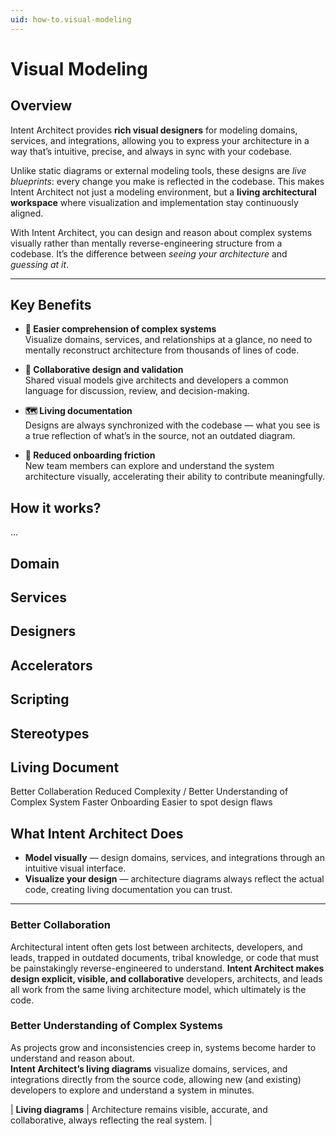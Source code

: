 ```yaml
---
uid: how-to.visual-modeling
---
```


# Visual Modeling

## Overview

Intent Architect provides **rich visual designers** for modeling domains, services, and integrations, allowing you to express your architecture in a way that’s intuitive, precise, and always in sync with your codebase.  

Unlike static diagrams or external modeling tools, these designs are *live blueprints*: every change you make is reflected in the codebase. This makes Intent Architect not just a modeling environment, but a **living architectural workspace** where visualization and implementation stay continuously aligned.

With Intent Architect, you can design and reason about complex systems visually rather than mentally reverse-engineering structure from a codebase. It’s the difference between *seeing your architecture* and *guessing at it*.

---

## Key Benefits

- **🧠 Easier comprehension of complex systems**  
  Visualize domains, services, and relationships at a glance, no need to mentally reconstruct architecture from thousands of lines of code.

- **🤝 Collaborative design and validation**  
  Shared visual models give architects and developers a common language for discussion, review, and decision-making.

- **🗺️ Living documentation**  
  Designs are always synchronized with the codebase — what you see is a true reflection of what’s in the source, not an outdated diagram.

- **🚀 Reduced onboarding friction**  
  New team members can explore and understand the system architecture visually, accelerating their ability to contribute meaningfully.

## How it works?

...

## Domain

## Services

## Designers

## Accelerators

## Scripting

## Stereotypes

## Living Document

Better Collaberation
Reduced Complexity / Better Understanding of Complex System
Faster Onboarding
Easier to spot design flaws


## What Intent Architect Does

- **Model visually** — design domains, services, and integrations through an intuitive visual interface.  
- **Visualize your design** — architecture diagrams always reflect the actual code, creating living documentation you can trust.  

---

### Better Collaboration

Architectural intent often gets lost between architects, developers, and leads, trapped in outdated documents, tribal knowledge, or code that must be painstakingly reverse-engineered to understand.
**Intent Architect makes design explicit, visible, and collaborative**  developers, architects, and leads all work from the same living architecture model, which ultimately is the code.

### Better Understanding of Complex Systems

As projects grow and inconsistencies creep in, systems become harder to understand and  reason about.  
**Intent Architect’s living diagrams** visualize domains, services, and integrations directly from the source code, allowing new (and existing) developers to explore and understand a system in minutes.

| **Living diagrams** | Architecture remains visible, accurate, and collaborative, always reflecting the real system. |
